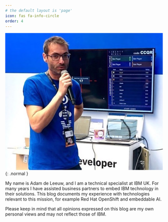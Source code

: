 ```yaml
---
# the default layout is 'page'
icon: fas fa-info-circle
order: 4
---
```

![Adam at Devoxx](/assets/img/about/AdamDevoxx.png){: .normal }

My name is Adam de Leeuw, and I am a technical specialist at IBM UK.  For many years I have assisted business partners to embed IBM technology in their solutions.  This blog documents my experience with technologies relevant to this mission, for example Red Hat OpenShift and embeddable AI.

Please keep in mind that all opinions expressed on this blog are my own personal views and may not reflect those of IBM.